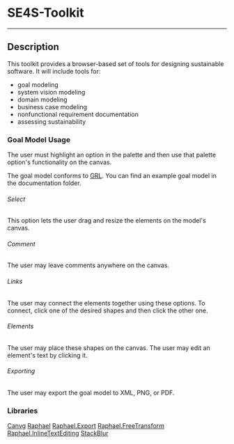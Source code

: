 # SE4S-Toolkit

-----------
Description
-----------
This toolkit provides a browser-based set of tools for designing sustainable
software. It will include tools for:
* goal modeling
* system vision modeling
* domain modeling
* business case modeling
* nonfunctional requirement documentation
* assessing sustainability

### Goal Model Usage

The user must highlight an option in the palette and then use that palette
option's functionality on the canvas.

The goal model conforms to [GRL](www.cs.toronto.edu/km/GRL). You can find an
example goal model in the documentation folder.

###### Select

This option lets the user drag and resize the elements on the model's canvas.

###### Comment

The user may leave comments anywhere on the canvas.

###### Links

The user may connect the elements together using these options. To connect,
click one of the desired shapes and then click the other one.

###### Elements 

The user may place these shapes on the canvas. The user may edit an element's
text by clicking it.

###### Exporting

The user may export the goal model to XML, PNG, or PDF.

### Libraries

[Canvg](https://github.com/gabelerner/canvg)
[Raphael](raphaeljs.com)
[Raphael.Export](https://github.com/AliasIO/Raphael.Export)
[Raphael.FreeTransform](https://github.com/AliasIO/Raphael.FreeTransform)
[Raphael.InlineTextEditing](https://github.com/marmelab/Raphael.InlineTextEditing)
[StackBlur](https://github.com/flozz/StackBlur)
